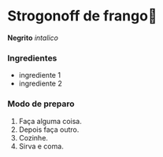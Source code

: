 # Strogonoff de frango:chicken:

**Negrito** _intalico_

### Ingredientes

- ingrediente 1
- ingrediente 2

### Modo de preparo

1. Faça alguma coisa.
2. Depois faça outro.
3. Cozinhe.
4. Sirva e coma. 